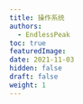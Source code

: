 ```yaml
---
title: 操作系统
authors:
  - EndlessPeak
toc: true
featuredImage: 
date: 2021-11-03
hidden: false
draft: false
weight: 1
---
```



